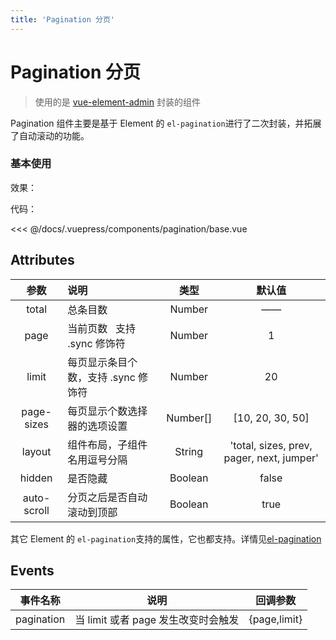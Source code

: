 ```yaml
---
title: 'Pagination 分页'
---
```


# Pagination 分页

> 使用的是 [vue-element-admin](https://panjiachen.gitee.io/vue-element-admin-site/zh/) 封装的组件

Pagination 组件主要是基于 Element 的 `el-pagination`进行了二次封装，并拓展了自动滚动的功能。

### 基本使用

效果：
<ClientOnly>
<demo-wrapper component="PaginationBase" />
</ClientOnly>

代码：

<<< @/docs/.vuepress/components/pagination/base.vue

## Attributes

|    参数     | 说明                                |   类型   |                  默认值                   |
| :---------: | :---------------------------------- | :------: | :---------------------------------------: |
|    total    | 总条目数                            |  Number  |                    ——                     |
|    page     | 当前页数   支持 .sync 修饰符        |  Number  |                     1                     |
|    limit    | 每页显示条目个数，支持 .sync 修饰符 |  Number  |                    20                     |
| page-sizes  | 每页显示个数选择器的选项设置        | Number[] |             [10, 20, 30, 50]              |
|   layout    | 组件布局，子组件名用逗号分隔        |  String  | 'total, sizes, prev, pager, next, jumper' |
|   hidden    | 是否隐藏                            | Boolean  |                   false                   |
| auto-scroll | 分页之后是否自动滚动到顶部          | Boolean  |                   true                    |

其它 Element 的 `el-pagination`支持的属性，它也都支持。详情见[el-pagination](http://element.eleme.io/#/zh-CN/component/pagination)

## Events

| 事件名称   | 说明                                | 回调参数     |
| ---------- | ----------------------------------- | ------------ |
| pagination | 当 limit 或者 page 发生改变时会触发 | {page,limit} |
